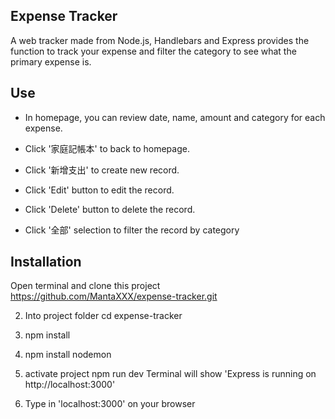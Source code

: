 ## Expense Tracker

A web tracker made from Node.js, Handlebars and Express provides the function to track your expense and filter the category to see what the primary expense is.

## Use

* In homepage, you can review date, name, amount and category for each expense.

* Click '家庭記帳本' to back to homepage.

* Click '新增支出' to create new record.

* Click 'Edit' button to edit the record.

* Click 'Delete' button to delete the record.

* Click '全部' selection to filter the record by category



## Installation

Open terminal and clone this project
https://github.com/MantaXXX/expense-tracker.git

2. Into project folder
cd expense-tracker

3. npm install

4. npm install nodemon

5. activate project
npm run dev
Terminal will show 'Express is running on http://localhost:3000'

6. Type in 'localhost:3000' on your browser